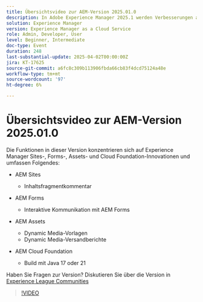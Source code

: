 ```yaml
---
title: Übersichtsvideo zur AEM-Version 2025.01.0
description: In Adobe Experience Manager 2025.1 werden Verbesserungen an Inhaltsfragmenten, Formularen und Assets vorgestellt, einschließlich Dynamic Media, Collaboration-Tools und Java 21-Unterstützung.
solution: Experience Manager
version: Experience Manager as a Cloud Service
role: Admin, Developer, User
level: Beginner, Intermediate
doc-type: Event
duration: 248
last-substantial-update: 2025-04-02T00:00:00Z
jira: KT-17625
source-git-commit: a6fc8c309b113906fbda66cb83f4dcd75124a48e
workflow-type: tm+mt
source-wordcount: '97'
ht-degree: 6%

---
```



# Übersichtsvideo zur AEM-Version 2025.01.0

Die Funktionen in dieser Version konzentrieren sich auf Experience Manager Sites-, Forms-, Assets- und Cloud Foundation-Innovationen und umfassen Folgendes:

* AEM Sites
   * Inhaltsfragmentkommentar

* AEM Forms
   * Interaktive Kommunikation mit AEM Forms

* AEM Assets
   * Dynamic Media-Vorlagen
   * Dynamic Media-Versandberichte

* AEM Cloud Foundation
   * Build mit Java 17 oder 21

Haben Sie Fragen zur Version?  Diskutieren Sie über die Version in [Experience League Communities](https://adobe.ly/4l2AibQ)

>[!VIDEO](https://video.tv.adobe.com/v/3456072/?learn=on&enablevpops)
